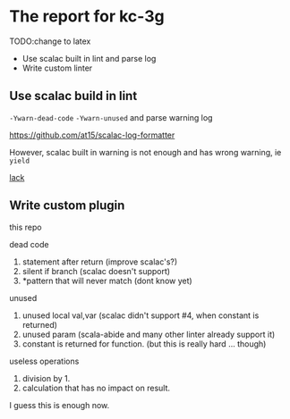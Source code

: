 # The report for kc-3g

TODO:change to latex

- Use scalac built in lint and parse log
- Write custom linter

## Use scalac build in lint

`-Ywarn-dead-code` `-Ywarn-unused` and parse warning log

https://github.com/at15/scalac-log-formatter


However, scalac built in warning is not enough and has wrong warning, ie `yield`

[lack](compiler/warning.md)

## Write custom plugin

this repo

dead code

1. statement after return (improve scalac's?)
2. silent if branch (scalac doesn't support)
3. *pattern that will never match (dont know yet)

unused

1. unused local val,var (scalac didn't support #4, when constant is returned)
2. unused param (scala-abide and many other linter already support it)
3. constant is returned for function. (but this is really hard ... though)

useless operations

1. division by 1.
2. calculation that has no impact on result.

I guess this is enough now.
